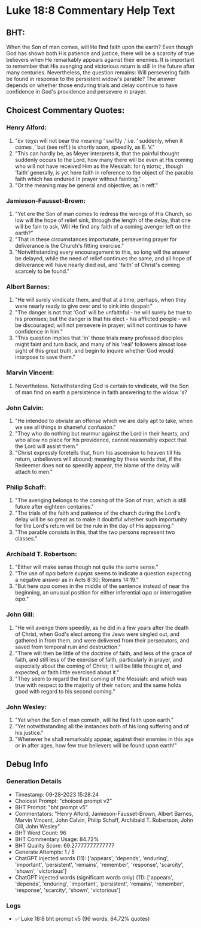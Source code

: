 # Luke 18:8 Commentary Help Text

## BHT:
When the Son of man comes, will He find faith upon the earth? Even though God has shown both His patience and justice, there will be a scarcity of true believers when He remarkably appears against their enemies. It is important to remember that His avenging and victorious return is still in the future after many centuries. Nevertheless, the question remains: Will persevering faith be found in response to the persistent widow's parable? The answer depends on whether those enduring trials and delay continue to have confidence in God's providence and persevere in prayer.

## Choicest Commentary Quotes:
### Henry Alford:
1. "ἐν τάχει will not bear the meaning ‘ swiftly ,’ i.e. ‘ suddenly, when it comes ,’ but (see reff.) is  shortly soon, speedily, as E. V."
2. "This can hardly be, as Meyer interprets it, that the painful thought suddenly occurs to the Lord, how many there will be even at His coming who will not have received Him as the Messiah: for  ἡ πίστις  , though ‘faith’ generally, is yet here faith  in reference to the object of the parable faith which has endured in prayer without fainting."
3. "Or the meaning may be general and objective; as in reff."

### Jamieson-Fausset-Brown:
1. "Yet ere the Son of man comes to redress the wrongs of His Church, so low will the hope of relief sink, through the length of the delay, that one will be fain to ask, Will He find any faith of a coming avenger left on the earth?"
2. "That in these circumstances importunate, persevering prayer for deliverance is the Church's fitting exercise."
3. "Notwithstanding every encouragement to this, so long will the answer be delayed, while the need of relief continues the same, and all hope of deliverance will have nearly died out, and 'faith' of Christ's coming scarcely to be found."

### Albert Barnes:
1. "He will surely vindicate them, and that at a time, perhaps, when they were nearly ready to give over and to sink into despair."
2. "The danger is not that 'God' will be unfaithful - he will surely be true to his promises; but the danger is that his elect - his afflicted people - will be discouraged; will not persevere in prayer; will not continue to have confidence in him."
3. "This question implies that 'in' those trials many professed disciples might faint and turn back, and many of his 'real' followers almost lose sight of this great truth, and begin to inquire whether God would interpose to save them."

### Marvin Vincent:
1. Nevertheless. Notwithstanding God is certain to vindicate, will the Son of man find on earth a persistence in faith answering to the widow 's?

### John Calvin:
1. "He intended to obviate an offense which we are daily apt to take, when we see all things in shameful confusion."
2. "They who do nothing but murmur against the Lord in their hearts, and who allow no place for his providence, cannot reasonably expect that the Lord will assist them."
3. "Christ expressly foretells that, from his ascension to heaven till his return, unbelievers will abound; meaning by these words that, if the Redeemer does not so speedily appear, the blame of the delay will attach to men."

### Philip Schaff:
1. "The avenging belongs to the coming of the Son of man, which is still future after eighteen centuries."
2. "The trials of the faith and patience of the church during the Lord's delay will be so great as to make it doubtful whether such importunity for the Lord's return will be the rule in the day of His appearing."
3. "The parable consists in this, that the two persons represent two classes."

### Archibald T. Robertson:
1. "Either will make sense though not quite the same sense."
2. "The use of αρα before ευρησε seems to indicate a question expecting a negative answer as in Acts 8:30; Romans 14:19."
3. "But here αρα comes in the middle of the sentence instead of near the beginning, an unusual position for either inferential αρα or interrogative αρα."

### John Gill:
1. "He will avenge them speedily, as he did in a few years after the death of Christ, when God's elect among the Jews were singled out, and gathered in from them, and were delivered from their persecutors, and saved from temporal ruin and destruction." 
2. "There will then be little of the doctrine of faith, and less of the grace of faith, and still less of the exercise of faith, particularly in prayer, and especially about the coming of Christ; it will be little thought of, and expected, or faith little exercised about it." 
3. "They seem to regard the first coming of the Messiah: and which was true with respect to the majority of their nation; and the same holds good with regard to his second coming."

### John Wesley:
1. "Yet when the Son of man cometh, will he find faith upon earth."
2. "Yet notwithstanding all the instances both of his long suffering and of his justice."
3. "Whenever he shall remarkably appear, against their enemies in this age or in after ages, how few true believers will be found upon earth!"


## Debug Info
### Generation Details
- Timestamp: 09-28-2023 15:28:24
- Choicest Prompt: "choicest prompt v2"
- BHT Prompt: "bht prompt v5"
- Commentators: "Henry Alford, Jamieson-Fausset-Brown, Albert Barnes, Marvin Vincent, John Calvin, Philip Schaff, Archibald T. Robertson, John Gill, John Wesley"
- BHT Word Count: 96
- BHT Commentary Usage: 84.72%
- BHT Quality Score: 69.27777777777777
- Generate Attempts: 1 / 5
- ChatGPT injected words (11):
	['appears', 'depends', 'enduring', 'important', 'persistent', 'remains', 'remember', 'response', 'scarcity', 'shown', 'victorious']
- ChatGPT injected words (significant words only) (11):
	['appears', 'depends', 'enduring', 'important', 'persistent', 'remains', 'remember', 'response', 'scarcity', 'shown', 'victorious']

### Logs
- ✅ Luke 18:8 bht prompt v5 (96 words, 84.72% quotes)